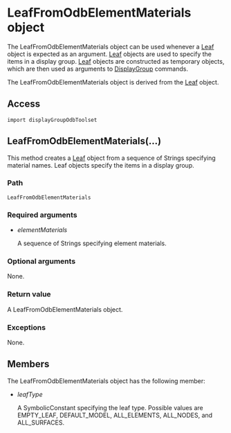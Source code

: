 # LeafFromOdbElementMaterials object

The LeafFromOdbElementMaterials object can be used whenever a [Leaf](https://help.3ds.com/2022/english/DSSIMULIA_Established/SIMACAEKERRefMap/simaker-c-leafpyc.htm?ContextScope=all) object is expected as an argument. [Leaf](https://help.3ds.com/2022/english/DSSIMULIA_Established/SIMACAEKERRefMap/simaker-c-leafpyc.htm?ContextScope=all) objects are used to specify the items in a display group. [Leaf](https://help.3ds.com/2022/english/DSSIMULIA_Established/SIMACAEKERRefMap/simaker-c-leafpyc.htm?ContextScope=all) objects are constructed as temporary objects, which are then used as arguments to [DisplayGroup](https://help.3ds.com/2022/english/DSSIMULIA_Established/SIMACAEKERRefMap/simaker-c-displaygrouppyc.htm?ContextScope=all) commands.

The LeafFromOdbElementMaterials object is derived from the [Leaf](https://help.3ds.com/2022/english/DSSIMULIA_Established/SIMACAEKERRefMap/simaker-c-leafpyc.htm?ContextScope=all) object.

## Access

```
import displayGroupOdbToolset
```

## LeafFromOdbElementMaterials(...)



This method creates a [Leaf](https://help.3ds.com/2022/english/DSSIMULIA_Established/SIMACAEKERRefMap/simaker-c-leafpyc.htm?ContextScope=all) object from a sequence of Strings specifying material names. Leaf objects specify the items in a display group.



### Path

```
LeafFromOdbElementMaterials
```

### Required arguments

- *elementMaterials*

  A sequence of Strings specifying element materials.

### Optional arguments

None.

### Return value

A LeafFromOdbElementMaterials object.

### Exceptions

None.



## Members

The LeafFromOdbElementMaterials object has the following member:

- *leafType*

  A SymbolicConstant specifying the leaf type. Possible values are EMPTY_LEAF, DEFAULT_MODEL, ALL_ELEMENTS, ALL_NODES, and ALL_SURFACES.